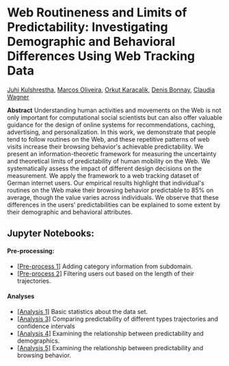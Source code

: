 # Web Routineness and Limits of Predictability: Investigating Demographic and Behavioral Differences Using Web Tracking Data 

[Juhi Kulshrestha](http://www.juhikulshrestha.com/), [Marcos Oliveira](https://marcosoliveira.info/), [Orkut Karacalik](https://orkutkaracalik.info/), [Denis Bonnay](http://lumiere.ens.fr/~dbonnay/), [Claudia Wagner](http://claudiawagner.info/)

**Abstract** Understanding human activities and movements on the Web is not only important for computational social scientists but can also offer valuable guidance for the design of online systems for recommendations, caching, advertising, and personalization. In this work, we demonstrate that people tend to follow routines on the Web, and these repetitive patterns of web visits increase their browsing behavior's achievable predictability.  We present an information-theoretic framework for measuring the uncertainty and theoretical limits of predictability of human mobility on the Web. We systematically assess the impact of different design decisions on the measurement. We apply the framework to a web tracking dataset of German internet users. Our empirical results highlight that individual's routines on the Web make their browsing behavior predictable to 85\% on average, though the value varies across individuals. We observe that these differences in the users' predictabilities can be explained to some extent by their demographic and behavioral attributes.

## Jupyter Notebooks:

#### Pre-processing: 
* [[Pre-process 1]](release/00_1_Adding_Category.ipynb) Adding category information from subdomain.
* [[Pre-process 2]](release/00_2_Filtering_Users.ipynb) Filtering users out based on the length of their trajectories.

#### Analyses
* [[Analysis 1]](release/01_Basic_Statistics.ipynb) Basic statistics about the data set.
* [[Analysis 3]](release/03_Predictability.ipynb) Comparing predictability of different types trajectories and confidence intervals
* [[Analysis 4]](release/04_Predictability_and_Demographics.ipynb) Examining the relationship between predictability and demographics. 
* [[Analysis 5]](release/05_Predictability_and_Browsing_Behavior.ipynb) Examining the relationship between predictability and browsing behavior. 
